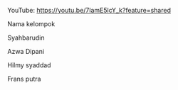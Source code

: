 YouTube: https://youtu.be/7lamE5lcY_k?feature=shared

Nama kelompok 

Syahbarudin 

Azwa Dipani 

Hilmy syaddad 

Frans putra
